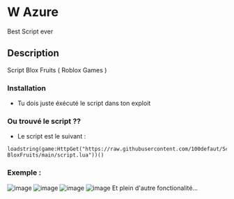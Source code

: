 # W Azure
Best Script ever

## Description

Script Blox Fruits ( Roblox Games )

### Installation

* Tu dois juste éxécuté le script dans ton exploit

### Ou trouvé le script ??

* Le script est le suivant :
```
loadstring(game:HttpGet("https://raw.githubusercontent.com/100defaut/Script-BloxFruits/main/script.lua"))()
```
### Exemple :
![image](https://github.com/100defaut/Script-BloxFruits/assets/121614295/ecca887d-3760-4cf5-b51b-940f8ebe1a15)
![image](https://github.com/100defaut/Script-BloxFruits/assets/121614295/01797776-a5a6-4964-9eb9-c881e083d85c)
![image](https://github.com/100defaut/Script-BloxFruits/assets/121614295/b8e050fd-9faf-4418-8df4-e04ab95788d8)
![image](https://github.com/100defaut/Script-BloxFruits/assets/121614295/26218ed2-f5f8-464f-9f5e-8e41753fd743)
Et plein d'autre fonctionalité...

